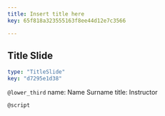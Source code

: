 ```yaml
---
title: Insert title here
key: 65f818a323555163f8ee44d12e7c3566

---
```

## Title Slide

```yaml
type: "TitleSlide"
key: "d7295e1d38"
```

`@lower_third`
name: Name Surname
title: Instructor


`@script`


